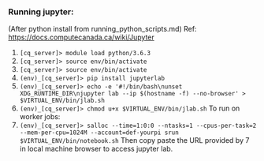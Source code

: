 ### Running jupyter:

(After python install from running_python_scripts.md)
Ref: https://docs.computecanada.ca/wiki/Jupyter
1. `[cq_server]> module load python/3.6.3`
2. `[cq_server]> source env/bin/activate`
3. `[cq_server]> source env/bin/activate`
4. `(env)_[cq_server]> pip install jupyterlab`
5. `(env)_[cq_server]> echo -e '#!/bin/bash\nunset XDG_RUNTIME_DIR\njupyter lab --ip $(hostname -f) --no-browser' > $VIRTUAL_ENV/bin/jlab.sh`
6. `(env)_[cq_server]> chmod u+x $VIRTUAL_ENV/bin/jlab.sh`
To run on worker jobs:
7. `(env)_[cq_server]> salloc --time=1:0:0 --ntasks=1 --cpus-per-task=2 --mem-per-cpu=1024M --account=def-yourpi srun $VIRTUAL_ENV/bin/notebook.sh`
Then copy paste the URL provided by 7 in local machine browser to access jupyter lab.
